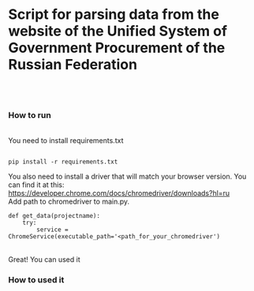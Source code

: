 <h1>Script for parsing data from the website of the Unified System of Government Procurement of the Russian Federation</h1>
<br />
<br />
<h3>How to run</h3>
<br />
You need to install requirements.txt 

```

pip install -r requirements.txt

```
You also need to install a driver that will match your browser version. You can find it at this: https://developer.chrome.com/docs/chromedriver/downloads?hl=ru <br />
Add path to chromedriver to main.py. 

```
def get_data(projectname):
    try:
        service = ChromeService(executable_path='<path_for_your_chromedriver')

```
<br />
Great! You can used it

<h3>How to used it</h3>
<br />
